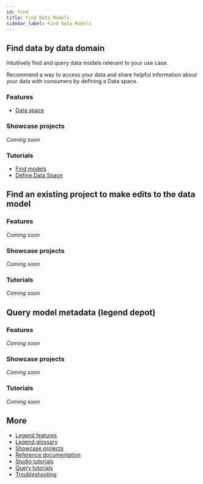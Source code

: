```yaml
---
id: find
title: Find Data Models
sidebar_label: Find Data Models
---
```

## Find data by data domain

Intuitively find and query data models relevant to your use case.

Recommend a way to access your data and share helpful information about your data with consumers by defining a Data space.

### Features
- [Data space](../overview/legend-features.md/#dataspace)

### Showcase projects
_Coming soon_

### Tutorials
- [Find models](../tutorials/studio-find-models.md)
- [Define Data Space](../tutorials/query-dataspace.md)

## Find an existing project to make edits to the data model

### Features
_Coming soon_

### Showcase projects
_Coming soon_

### Tutorials
_Coming soon_

## Query model metadata (legend depot)

### Features
_Coming soon_

### Showcase projects
_Coming soon_

### Tutorials
_Coming soon_

## More
- [Legend features](../overview/legend-features.md)
- [Legend glossary](../overview/legend-glossary.md)
- [Showcase projects](../showcases/showcase-projects.md)
- [Reference documentation](../reference/legend-language.md)
- [Studio tutorials](../tutorials/studio-workspace.md)
- [Query tutorials](../tutorials/query-builder.md)
- [Troubleshooting](./test-troubleshoot.md)